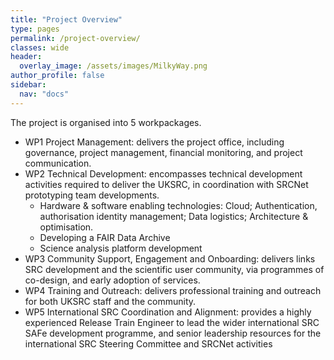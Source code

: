 ```yaml
---
title: "Project Overview"
type: pages
permalink: /project-overview/
classes: wide
header:
  overlay_image: /assets/images/MilkyWay.png
author_profile: false
sidebar: 
  nav: "docs"
---
```

The project is organised into 5 workpackages.

* WP1 Project Management:  delivers the project office, including governance, project management, financial monitoring, and project communication. 
* WP2 Technical Development: encompasses technical development activities required to deliver the UKSRC, in coordination with SRCNet prototyping team developments.
    * Hardware & software enabling technologies: Cloud; Authentication, authorisation identity management; Data logistics; Architecture & optimisation.
    * Developing a FAIR Data Archive
    * Science analysis platform development
* WP3 Community Support, Engagement and Onboarding: delivers links SRC development and the scientific user community, via programmes of co-design, and early adoption of services. 
* WP4 Training and Outreach: delivers professional training and outreach for both UKSRC staff and the community. 
* WP5 International SRC Coordination and Alignment: provides a highly experienced Release Train Engineer to lead the wider international SRC SAFe development programme, and senior leadership resources for the international SRC Steering Committee and SRCNet activities

